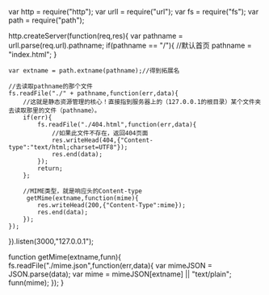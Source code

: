 var http = require("http");
var urll = require("url");
var fs = require("fs");
var path = require("path");

http.createServer(function(req,res){
	var pathname = urll.parse(req.url).pathname;
	if(pathname == "/"){
		//默认首页
		pathname = "index.html";
	}
	
	var extname = path.extname(pathname);//得到拓展名

	//去读取pathname的那个文件
	fs.readFile("./" + pathname,function(err,data){
		//这就是静态资源管理的核心！直接指到服务器上的（127.0.0.1的根目录）某个文件夹去读取那里的文件（pathname）。
		if(err){
			fs.readFile("./404.html",function(err,data){
				//如果此文件不存在，返回404页面
				res.writeHead(404,{"Content-type":"text/html;charset=UTF8"});
				res.end(data);
			});
			return;
		};

		//MIME类型，就是响应头的Content-type
		 getMime(extname,function(mime){
            res.writeHead(200,{"Content-Type":mime});
            res.end(data);
        });
	});

}).listen(3000,"127.0.0.1");


function getMime(extname,funn){
    fs.readFile("./mime.json",function(err,data){
        var mimeJSON = JSON.parse(data);
        var mime =  mimeJSON[extname]  || "text/plain";
        funn(mime);
    });
}
